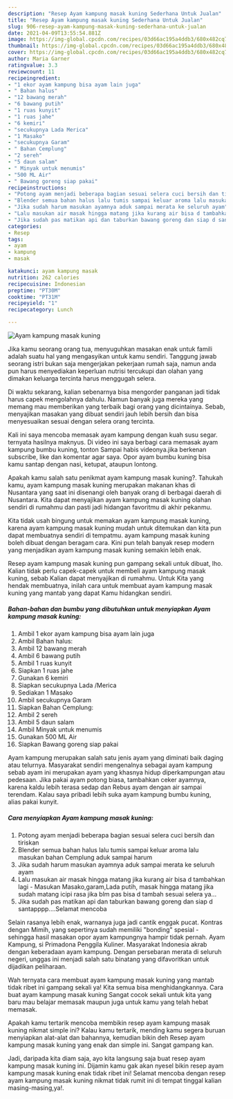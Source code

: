 ```yaml
---
description: "Resep Ayam kampung masak kuning Sederhana Untuk Jualan"
title: "Resep Ayam kampung masak kuning Sederhana Untuk Jualan"
slug: 906-resep-ayam-kampung-masak-kuning-sederhana-untuk-jualan
date: 2021-04-09T13:55:54.881Z
image: https://img-global.cpcdn.com/recipes/03d66ac195a4ddb3/680x482cq70/ayam-kampung-masak-kuning-foto-resep-utama.jpg
thumbnail: https://img-global.cpcdn.com/recipes/03d66ac195a4ddb3/680x482cq70/ayam-kampung-masak-kuning-foto-resep-utama.jpg
cover: https://img-global.cpcdn.com/recipes/03d66ac195a4ddb3/680x482cq70/ayam-kampung-masak-kuning-foto-resep-utama.jpg
author: Maria Garner
ratingvalue: 3.3
reviewcount: 11
recipeingredient:
- "1 ekor ayam kampung bisa ayam lain juga"
- " Bahan halus"
- "12 bawang merah"
- "6 bawang putih"
- "1 ruas kunyit"
- "1 ruas jahe"
- "6 kemiri"
- "secukupnya Lada Merica"
- "1 Masako"
- "secukupnya Garam"
- " Bahan Cemplung"
- "2 sereh"
- "5 daun salam"
- " Minyak untuk menumis"
- "500 ML Air"
- " Bawang goreng siap pakai"
recipeinstructions:
- "Potong ayam menjadi beberapa bagian sesuai selera cuci bersih dan tiriskan"
- "Blender semua bahan halus lalu tumis sampai keluar aroma lalu masukan bahan Cemplung aduk sampai harum"
- "Jika sudah harum masukan ayamnya aduk sampai merata ke seluruh ayam"
- "Lalu masukan air masak hingga matang jika kurang air bisa d tambahkan lagi Masukan Masako,garam,Lada putih, masak hingga matang jika sudah matang icipi rasa jika blm pas bisa d tambah sesuai selera ya..."
- "Jika sudah pas matikan api dan taburkan bawang goreng dan siap d santapppp....Selamat mencoba"
categories:
- Resep
tags:
- ayam
- kampung
- masak

katakunci: ayam kampung masak 
nutrition: 262 calories
recipecuisine: Indonesian
preptime: "PT30M"
cooktime: "PT31M"
recipeyield: "1"
recipecategory: Lunch

---
```



![Ayam kampung masak kuning](https://img-global.cpcdn.com/recipes/03d66ac195a4ddb3/680x482cq70/ayam-kampung-masak-kuning-foto-resep-utama.jpg)

Jika kamu seorang orang tua, menyuguhkan masakan enak untuk famili adalah suatu hal yang mengasyikan untuk kamu sendiri. Tanggung jawab seorang istri bukan saja mengerjakan pekerjaan rumah saja, namun anda pun harus menyediakan keperluan nutrisi tercukupi dan olahan yang dimakan keluarga tercinta harus menggugah selera.

Di waktu  sekarang, kalian sebenarnya bisa mengorder panganan jadi tidak harus capek mengolahnya dahulu. Namun banyak juga mereka yang memang mau memberikan yang terbaik bagi orang yang dicintainya. Sebab, menyajikan masakan yang dibuat sendiri jauh lebih bersih dan bisa menyesuaikan sesuai dengan selera orang tercinta. 

Kali ini saya mencoba memasak ayam kampung dengan kuah susu segar. ternyata hasilnya maknyus. Di video ini saya berbagi cara memasak ayam kampung bumbu kuning, tonton Sampai habis videonya.jika berkenan subscribe, like dan komentar agar saya. Opor ayam bumbu kuning bisa kamu santap dengan nasi, ketupat, ataupun lontong.

Apakah kamu salah satu penikmat ayam kampung masak kuning?. Tahukah kamu, ayam kampung masak kuning merupakan makanan khas di Nusantara yang saat ini disenangi oleh banyak orang di berbagai daerah di Nusantara. Kita dapat menyajikan ayam kampung masak kuning olahan sendiri di rumahmu dan pasti jadi hidangan favoritmu di akhir pekanmu.

Kita tidak usah bingung untuk memakan ayam kampung masak kuning, karena ayam kampung masak kuning mudah untuk ditemukan dan kita pun dapat membuatnya sendiri di tempatmu. ayam kampung masak kuning boleh dibuat dengan beragam cara. Kini pun telah banyak resep modern yang menjadikan ayam kampung masak kuning semakin lebih enak.

Resep ayam kampung masak kuning pun gampang sekali untuk dibuat, lho. Kalian tidak perlu capek-capek untuk membeli ayam kampung masak kuning, sebab Kalian dapat menyajikan di rumahmu. Untuk Kita yang hendak membuatnya, inilah cara untuk membuat ayam kampung masak kuning yang mantab yang dapat Kamu hidangkan sendiri.

<!--inarticleads1-->

##### Bahan-bahan dan bumbu yang dibutuhkan untuk menyiapkan Ayam kampung masak kuning:

1. Ambil 1 ekor ayam kampung bisa ayam lain juga
1. Ambil  Bahan halus:
1. Ambil 12 bawang merah
1. Ambil 6 bawang putih
1. Ambil 1 ruas kunyit
1. Siapkan 1 ruas jahe
1. Gunakan 6 kemiri
1. Siapkan secukupnya Lada /Merica
1. Sediakan 1 Masako
1. Ambil secukupnya Garam
1. Siapkan  Bahan Cemplung:
1. Ambil 2 sereh
1. Ambil 5 daun salam
1. Ambil  Minyak untuk menumis
1. Gunakan 500 ML Air
1. Siapkan  Bawang goreng siap pakai


Ayam kampung merupakan salah satu jenis ayam yang diminati baik daging atau telurnya. Masyarakat sendiri mengenalnya sebagai ayam kampung sebab ayam ini merupakan ayam yang khasnya hidup diperkampungan atau pedesaan. Jika pakai ayam potong biasa, tambahkan ceker ayamnya, karena kaldu lebih terasa sedap dan Rebus ayam dengan air sampai terendam. Kalau saya pribadi lebih suka ayam kampung bumbu kuning, alias pakai kunyit. 

<!--inarticleads2-->

##### Cara menyiapkan Ayam kampung masak kuning:

1. Potong ayam menjadi beberapa bagian sesuai selera cuci bersih dan tiriskan
1. Blender semua bahan halus lalu tumis sampai keluar aroma lalu masukan bahan Cemplung aduk sampai harum
1. Jika sudah harum masukan ayamnya aduk sampai merata ke seluruh ayam
1. Lalu masukan air masak hingga matang jika kurang air bisa d tambahkan lagi - Masukan Masako,garam,Lada putih, masak hingga matang jika sudah matang icipi rasa jika blm pas bisa d tambah sesuai selera ya...
1. Jika sudah pas matikan api dan taburkan bawang goreng dan siap d santapppp....Selamat mencoba


Selain rasanya lebih enak, warnanya juga jadi cantik enggak pucat. Kontras dengan Mimih, yang sepertinya sudah memiliki &#34;bonding&#34; spesial - sehingga hasil masakan opor ayam kampungnya hampir tidak pernah. Ayam Kampung, si Primadona Penggila Kuliner. Masyarakat Indonesia akrab dengan keberadaan ayam kampung. Dengan persebaran merata di seluruh negeri, unggas ini menjadi salah satu binatang yang difavoritkan untuk dijadikan peliharaan. 

Wah ternyata cara membuat ayam kampung masak kuning yang mantab tidak ribet ini gampang sekali ya! Kita semua bisa menghidangkannya. Cara buat ayam kampung masak kuning Sangat cocok sekali untuk kita yang baru mau belajar memasak maupun juga untuk kamu yang telah hebat memasak.

Apakah kamu tertarik mencoba membikin resep ayam kampung masak kuning nikmat simple ini? Kalau kamu tertarik, mending kamu segera buruan menyiapkan alat-alat dan bahannya, kemudian bikin deh Resep ayam kampung masak kuning yang enak dan simple ini. Sangat gampang kan. 

Jadi, daripada kita diam saja, ayo kita langsung saja buat resep ayam kampung masak kuning ini. Dijamin kamu gak akan nyesel bikin resep ayam kampung masak kuning enak tidak ribet ini! Selamat mencoba dengan resep ayam kampung masak kuning nikmat tidak rumit ini di tempat tinggal kalian masing-masing,ya!.

